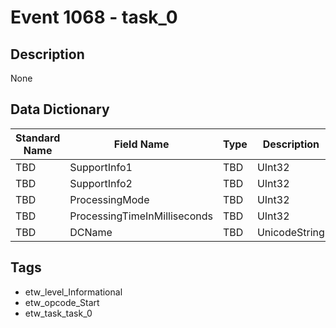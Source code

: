 # Event 1068 - task_0

## Description
None

## Data Dictionary
|Standard Name|Field Name|Type|Description|Sample Value|
|---|---|---|---|---|
|TBD|SupportInfo1|TBD|UInt32|None|None|
|TBD|SupportInfo2|TBD|UInt32|None|None|
|TBD|ProcessingMode|TBD|UInt32|None|None|
|TBD|ProcessingTimeInMilliseconds|TBD|UInt32|None|None|
|TBD|DCName|TBD|UnicodeString|None|None|

## Tags
* etw_level_Informational
* etw_opcode_Start
* etw_task_task_0